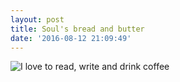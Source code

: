 ```yaml
---
layout: post
title: Soul's bread and butter
date: '2016-08-12 21:09:49'
---
```


![I love to read, write and drink coffee](https://www.dropbox.com/s/udc4enu9f98khut/Screenshot%202016-08-12%2022.08.56.png?raw=1)
